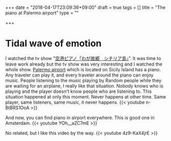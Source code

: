 +++
date = "2018-04-17T23:09:36+09:00"
draft = true
tags = []
title = "The piano at Palermo airport"
type = ""

+++
# Tidal wave of emotion
I watched the tv show ”[空港ピアノ「わが故郷　シチリア島」](https://hh.pid.nhk.or.jp/pidh07/ProgramIntro/Show.do?pkey=001-20180128-11-17047)”. It was time to leave work already but the tv show was very interesting and I watched the whole show.
[Palermo airport](http://www.gesap.it/en/) which is located on Sicily Island has a piano. Any traveler can play it, and every traveler around the piano can enjoy music. People listening to the music playing by Random people while they are waiting for an airplane, I really like that situation. Nobody knows who is playing and the player doesn't know people who are listening to. This situation happened at only this moment. Never happens at other time. Same player, same listeners, same music, it never happens.
{{< youtube n-BtBRS1OoA >}}

And now, you can find piano in airport everywhere. This is good one in Amsterdam.
{{< youtube YOh__aZC7mE >}}

No related, but I like this video by the way.
{{< youtube 4z9-KaX4jrE >}}